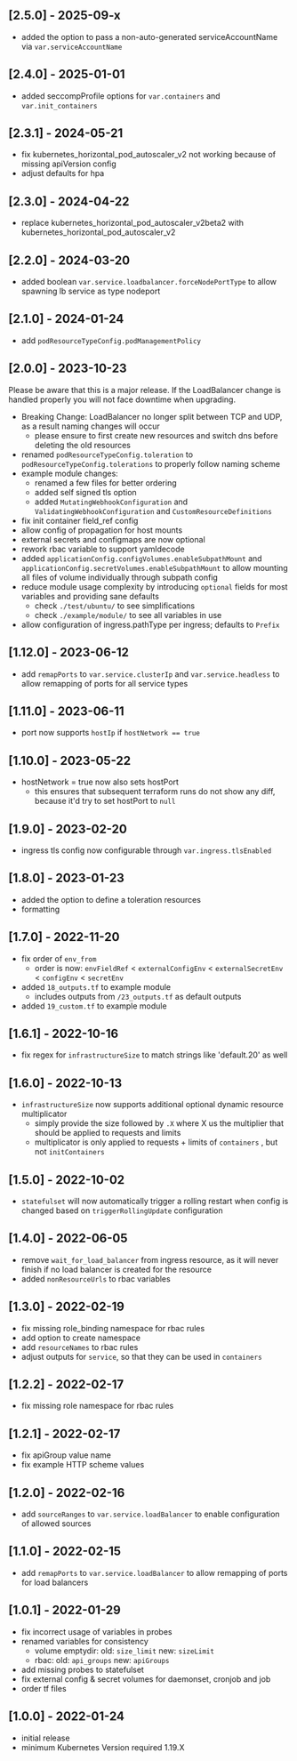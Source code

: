 ## [2.5.0] - 2025-09-x

- added the option to pass a non-auto-generated serviceAccountName via `var.serviceAccountName`

## [2.4.0] - 2025-01-01

- added seccompProfile options for `var.containers` and `var.init_containers`

## [2.3.1] - 2024-05-21

- fix kubernetes_horizontal_pod_autoscaler_v2 not working because of missing apiVersion config
- adjust defaults for hpa

## [2.3.0] - 2024-04-22

- replace kubernetes_horizontal_pod_autoscaler_v2beta2 with kubernetes_horizontal_pod_autoscaler_v2

## [2.2.0] - 2024-03-20

- added boolean `var.service.loadbalancer.forceNodePortType` to allow spawning lb service as type nodeport

## [2.1.0] - 2024-01-24

- add `podResourceTypeConfig.podManagementPolicy`

## [2.0.0] - 2023-10-23

Please be aware that this is a major release. If the LoadBalancer change is handled properly you will not face downtime when upgrading.

- Breaking Change: LoadBalancer no longer split between TCP and UDP, as a result naming changes will occur
  - please ensure to first create new resources and switch dns before deleting the old resources
- renamed `podResourceTypeConfig.toleration` to `podResourceTypeConfig.tolerations` to properly follow naming scheme
- example module changes:
  - renamed a few files for better ordering
  - added self signed tls option
  - added `MutatingWebhookConfiguration` and `ValidatingWebhookConfiguration` and `CustomResourceDefinitions`
- fix init container field_ref config
- allow config of propagation for host mounts
- external secrets and configmaps are now optional
- rework rbac variable to support yamldecode 
- added `applicationConfig.configVolumes.enableSubpathMount` and `applicationConfig.secretVolumes.enableSubpathMount` to allow mounting all files of volume individually through subpath config
- reduce module usage complexity by introducing `optional` fields for most variables and providing sane defaults
  - check `./test/ubuntu/` to see simplifications
  - check `./example/module/` to see all variables in use
- allow configuration of ingress.pathType per ingress; defaults to `Prefix`


## [1.12.0] - 2023-06-12

- add `remapPorts` to `var.service.clusterIp` and `var.service.headless` to allow remapping of ports for all service types

## [1.11.0] - 2023-06-11

- port now supports `hostIp` if `hostNetwork == true`

## [1.10.0] - 2023-05-22

- hostNetwork = true now also sets hostPort 
  - this ensures that subsequent terraform runs do not show any diff, because it'd try to set hostPort to `null`

## [1.9.0] - 2023-02-20

- ingress tls config now configurable through `var.ingress.tlsEnabled`

## [1.8.0] - 2023-01-23

- added the option to define a toleration resources
- formatting

## [1.7.0] - 2022-11-20

- fix order of `env_from`
  - order is now: `envFieldRef` < `externalConfigEnv` < `externalSecretEnv` < `configEnv` < `secretEnv`
- added `18_outputs.tf` to example module
  - includes outputs from `/23_outputs.tf` as default outputs
- added `19_custom.tf` to example module


## [1.6.1] - 2022-10-16

- fix regex for `infrastructureSize` to match strings like 'default.20' as well

## [1.6.0] - 2022-10-13

- `infrastructureSize` now supports additional optional dynamic resource multiplicator
  - simply provide the size followed by `.X` where X us the multiplier that should be applied to requests and limits
  - multiplicator is only applied to requests + limits of `containers` , but not `initContainers`


## [1.5.0] - 2022-10-02

- `statefulset` will now automatically trigger a rolling restart when config is changed based on `triggerRollingUpdate` configuration

## [1.4.0] - 2022-06-05

- remove `wait_for_load_balancer` from ingress resource, as it will never finish if no load balancer is created for the resource
- added `nonResourceUrls` to rbac variables

## [1.3.0] - 2022-02-19

- fix missing role_binding namespace for rbac rules
- add option to create namespace
- add `resourceNames` to rbac rules
- adjust outputs for `service`, so that they can be used in `containers`

## [1.2.2] - 2022-02-17

- fix missing role namespace for rbac rules

## [1.2.1] - 2022-02-17

- fix apiGroup value name
- fix example HTTP scheme values

## [1.2.0] - 2022-02-16

- add `sourceRanges` to `var.service.loadBalancer` to enable configuration of allowed sources

## [1.1.0] - 2022-02-15

- add `remapPorts` to `var.service.loadBalancer` to allow remapping of ports for load balancers

## [1.0.1] - 2022-01-29

- fix incorrect usage of variables in probes
- renamed variables for consistency
  - volume emptydir: old: `size_limit` new: `sizeLimit`
  - rbac: old: `api_groups` new: `apiGroups`
- add missing probes to statefulset
- fix external config & secret volumes for daemonset, cronjob and job
- order tf files

## [1.0.0] - 2022-01-24

- initial release
- minimum Kubernetes Version required 1.19.X
